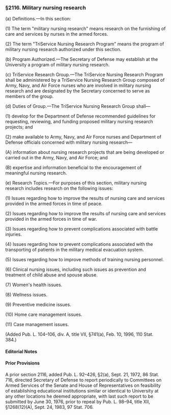 ### §2116. Military nursing research ###

(a) Definitions.—In this section:

(1) The term "military nursing research" means research on the furnishing of care and services by nurses in the armed forces.

(2) The term "TriService Nursing Research Program" means the program of military nursing research authorized under this section.

(b) Program Authorized.—The Secretary of Defense may establish at the University a program of military nursing research.

(c) TriService Research Group.—The TriService Nursing Research Program shall be administered by a TriService Nursing Research Group composed of Army, Navy, and Air Force nurses who are involved in military nursing research and are designated by the Secretary concerned to serve as members of the group.

(d) Duties of Group.—The TriService Nursing Research Group shall—

(1) develop for the Department of Defense recommended guidelines for requesting, reviewing, and funding proposed military nursing research projects; and

(2) make available to Army, Navy, and Air Force nurses and Department of Defense officials concerned with military nursing research—

(A) information about nursing research projects that are being developed or carried out in the Army, Navy, and Air Force; and

(B) expertise and information beneficial to the encouragement of meaningful nursing research.

(e) Research Topics.—For purposes of this section, military nursing research includes research on the following issues:

(1) Issues regarding how to improve the results of nursing care and services provided in the armed forces in time of peace.

(2) Issues regarding how to improve the results of nursing care and services provided in the armed forces in time of war.

(3) Issues regarding how to prevent complications associated with battle injuries.

(4) Issues regarding how to prevent complications associated with the transporting of patients in the military medical evacuation system.

(5) Issues regarding how to improve methods of training nursing personnel.

(6) Clinical nursing issues, including such issues as prevention and treatment of child abuse and spouse abuse.

(7) Women's health issues.

(8) Wellness issues.

(9) Preventive medicine issues.

(10) Home care management issues.

(11) Case management issues.

(Added Pub. L. 104–106, div. A, title VII, §741(a), Feb. 10, 1996, 110 Stat. 384.)

#### **Editorial Notes** ####

#### Prior Provisions ####

A prior section 2116, added Pub. L. 92–426, §2(a), Sept. 21, 1972, 86 Stat. 716, directed Secretary of Defense to report periodically to Committees on Armed Services of the Senate and House of Representatives on feasibility of establishing educational institutions similar or identical to University at any other locations he deemed appropriate, with last such report to be submitted by June 30, 1976, prior to repeal by Pub. L. 98–94, title XII, §1268(12)(A), Sept. 24, 1983, 97 Stat. 706.